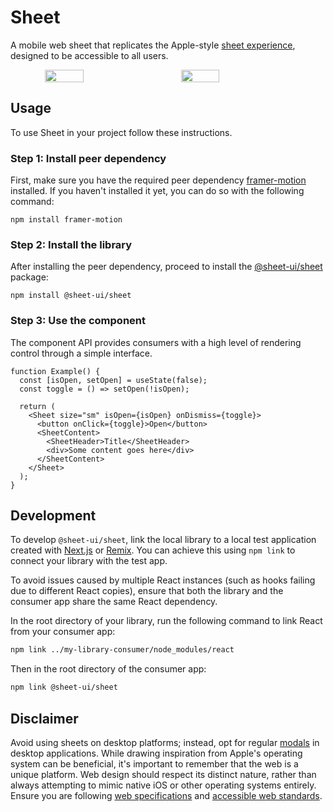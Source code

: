 # Sheet

A mobile web sheet that replicates the Apple-style [sheet experience](https://developer.apple.com/design/human-interface-guidelines/sheets), designed to be accessible to all users.

<div style="display: flex; justify-content: center;">
  <img src="https://docs-assets.developer.apple.com/published/1f52d50425bf3c15d9fc7b46e2c99043/medium-detent-area~dark@2x.png" width="35%" style="margin-right: 10px;" />
&nbsp;&nbsp;&nbsp;&nbsp;&nbsp;&nbsp;&nbsp;&nbsp;
  <img src="https://docs-assets.developer.apple.com/published/51b039c96928a882bd7c7c743976b548/large-detent-area~dark@2x.png" width="35%" />
</div>

## Usage

To use Sheet in your project follow these instructions.

### Step 1: Install peer dependency

First, make sure you have the required peer dependency [framer-motion](https://github.com/framer/motion) installed. If you haven't installed it yet, you can do so with the following command:

```
npm install framer-motion
```

### Step 2: Install the library

After installing the peer dependency, proceed to install the [@sheet-ui/sheet](https://www.npmjs.com/package/@sheet-ui/sheet) package:

```
npm install @sheet-ui/sheet
```

### Step 3: Use the component

The component API provides consumers with a high level of rendering control through a simple interface.

```tsx
function Example() {
  const [isOpen, setOpen] = useState(false);
  const toggle = () => setOpen(!isOpen);

  return (
    <Sheet size="sm" isOpen={isOpen} onDismiss={toggle}>
      <button onClick={toggle}>Open</button>
      <SheetContent>
        <SheetHeader>Title</SheetHeader>
        <div>Some content goes here</div>
      </SheetContent>
    </Sheet>
  );
}
```

## Development

To develop `@sheet-ui/sheet`, link the local library to a local test application created with [Next.js](https://nextjs.org) or [Remix](https://remix.run). You can achieve this using `npm link` to connect your library with the test app.

To avoid issues caused by multiple React instances (such as hooks failing due to different React copies), ensure that both the library and the consumer app share the same React dependency.

In the root directory of your library, run the following command to link React from your consumer app:

```sh
npm link ../my-library-consumer/node_modules/react
```

Then in the root directory of the consumer app:

```sh
npm link @sheet-ui/sheet
```

## Disclaimer

Avoid using sheets on desktop platforms; instead, opt for regular [modals](https://www.w3.org/WAI/ARIA/apg/patterns/dialog-modal) in desktop applications. While drawing inspiration from Apple's operating system can be beneficial, it's important to remember that the web is a unique platform. Web design should respect its distinct nature, rather than always attempting to mimic native iOS or other operating systems entirely. Ensure you are following [web specifications](https://html.spec.whatwg.org) and [accessible web standards](https://www.w3.org/TR/wai-aria/).
